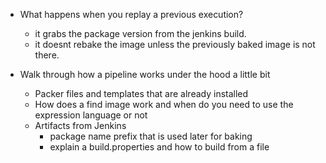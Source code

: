 

- What happens when you replay a previous execution?
  - it grabs the package version from the jenkins build.
  - it doesnt rebake the image unless the previously baked image is not there.


- Walk through how a pipeline works under the hood a little bit
  - Packer files and templates that are already installed
  - How does a find image work and when do you need to use the expression language or not
  - Artifacts from Jenkins
    - package name prefix that is used later for baking
    - explain a build.properties and how to build from a file